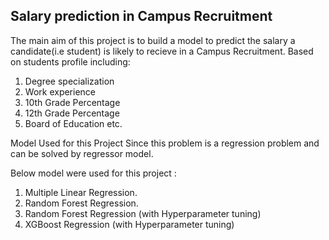 ## Salary prediction in Campus Recruitment
The main aim of this project is to build a model to predict the salary a candidate(i.e student) is likely to recieve in a Campus Recruitment. Based on students profile including:
 1. Degree specialization
 2. Work experience
 3. 10th Grade Percentage
 4. 12th Grade Percentage
 5. Board of Education etc.

Model Used for this Project
Since this problem is a regression problem and can be solved by regressor model.

Below model were used for this project :
1. Multiple Linear Regression.
2. Random Forest Regression.
3. Random Forest Regression (with Hyperparameter tuning)
4. XGBoost Regression (with Hyperparameter tuning)
